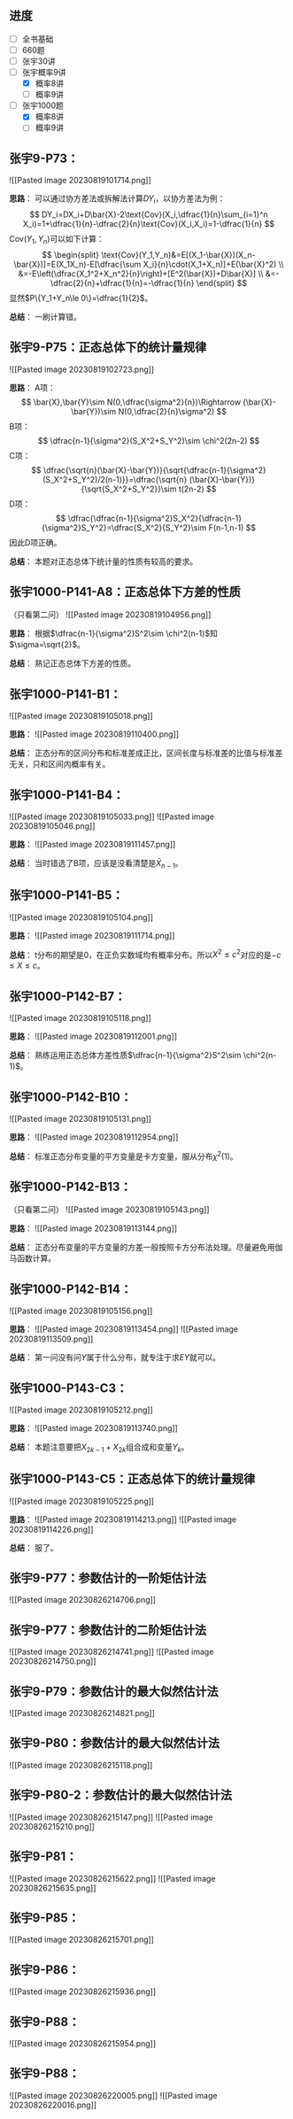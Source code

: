 
## 进度

- [ ] 全书基础
- [ ] 660题
- [ ] 张宇30讲
- [ ] 张宇概率9讲
	- [x] 概率8讲
	- [ ] 概率9讲
- [ ] 张宇1000题
	- [x] 概率8讲
	- [ ] 概率9讲

## 张宇9-P73：

![[Pasted image 20230819101714.png]]

**思路**：
可以通过协方差法或拆解法计算$DY_i$，以协方差法为例：
$$
DY_i=DX_i+D\bar{X}-2\text{Cov}(X_i,\dfrac{1}{n}\sum_{i=1}^n X_i)=1+\dfrac{1}{n}-\dfrac{2}{n}\text{Cov}(X_i,X_i)=1-\dfrac{1}{n}
$$
$\text{Cov}(Y_1,Y_n)$可以如下计算：
$$
\begin{split}
\text{Cov}(Y_1,Y_n)&=E[(X_1-\bar{X})(X_n-\bar{X})]=E(X_1X_n)-E[\dfrac{\sum X_i}{n}\cdot(X_1+X_n)]+E(\bar{X}^2) \\
&=-E\left(\dfrac{X_1^2+X_n^2}{n}\right)+[E^2(\bar{X})+D\bar{X}] \\
&=-\dfrac{2}{n}+\dfrac{1}{n}=-\dfrac{1}{n}
\end{split}
$$
显然$P\{Y_1+Y_n\le 0\}=\dfrac{1}{2}$。

**总结**：
一刷计算错。

## 张宇9-P75：正态总体下的统计量规律

![[Pasted image 20230819102723.png]]

**思路**：
A项：
$$
\bar{X},\bar{Y}\sim N(0,\dfrac{\sigma^2}{n})\Rightarrow (\bar{X}-\bar{Y})\sim N(0,\dfrac{2}{n}\sigma^2)
$$
B项：
$$
\dfrac{n-1}{\sigma^2}(S_X^2+S_Y^2)\sim \chi^2(2n-2)
$$
C项：
$$
\dfrac{\sqrt{n}(\bar{X}-\bar{Y})}{\sqrt{\dfrac{n-1}{\sigma^2}(S_X^2+S_Y^2)/2(n-1)}}=\dfrac{\sqrt{n} (\bar{X}-\bar{Y})}{\sqrt{S_X^2+S_Y^2}}\sim t(2n-2)
$$
D项：
$$
\dfrac{\dfrac{n-1}{\sigma^2}S_X^2}{\dfrac{n-1}{\sigma^2}S_Y^2}=\dfrac{S_X^2}{S_Y^2}\sim F(n-1,n-1)
$$
因此D项正确。

**总结**：
本题对正态总体下统计量的性质有较高的要求。

## 张宇1000-P141-A8：正态总体下方差的性质

（只看第二问）
![[Pasted image 20230819104956.png]]

**思路**：
根据$\dfrac{n-1}{\sigma^2}S^2\sim \chi^2(n-1)$知$\sigma=\sqrt{2}$。

**总结**：
熟记正态总体下方差的性质。

## 张宇1000-P141-B1：

![[Pasted image 20230819105018.png]]

**思路**：
![[Pasted image 20230819110400.png]]

**总结**：
正态分布的区间分布和标准差成正比，区间长度与标准差的比值与标准差无关，只和区间内概率有关。

## 张宇1000-P141-B4：

![[Pasted image 20230819105033.png]]
![[Pasted image 20230819105046.png]]

**思路**：
![[Pasted image 20230819111457.png]]

**总结**：
当时错选了B项，应该是没看清楚是$\bar{X}_{n-1}$。

## 张宇1000-P141-B5：

![[Pasted image 20230819105104.png]]

**思路**：
![[Pasted image 20230819111714.png]]

**总结**：
t分布的期望是0，在正负实数域均有概率分布。所以$X^2\le c^2$对应的是$-c\le X\le c$。

## 张宇1000-P142-B7：

![[Pasted image 20230819105118.png]]

**思路**：
![[Pasted image 20230819112001.png]]

**总结**：
熟练运用正态总体方差性质$\dfrac{n-1}{\sigma^2}S^2\sim \chi^2(n-1)$。

## 张宇1000-P142-B10：

![[Pasted image 20230819105131.png]]

**思路**：
![[Pasted image 20230819112954.png]]

**总结**：
标准正态分布变量的平方变量是卡方变量，服从分布$\chi^2(1)$。

## 张宇1000-P142-B13：

（只看第二问）
![[Pasted image 20230819105143.png]]

**思路**：
![[Pasted image 20230819113144.png]]

**总结**：
正态分布变量的平方变量的方差一般按照卡方分布法处理。尽量避免用伽马函数计算。

## 张宇1000-P142-B14：

![[Pasted image 20230819105156.png]]

**思路**：
![[Pasted image 20230819113454.png]]
![[Pasted image 20230819113509.png]]

**总结**：
第一问没有问$Y$属于什么分布，就专注于求$EY$就可以。

## 张宇1000-P143-C3：

![[Pasted image 20230819105212.png]]

**思路**：
![[Pasted image 20230819113740.png]]

**总结**：
本题注意要把$X_{2k-1}+X_{2k}$组合成和变量$Y_k$。

## 张宇1000-P143-C5：正态总体下的统计量规律

![[Pasted image 20230819105225.png]]

**思路**：
![[Pasted image 20230819114213.png]]
![[Pasted image 20230819114226.png]]

**总结**：
服了。

## 张宇9-P77：参数估计的一阶矩估计法

![[Pasted image 20230826214706.png]]

## 张宇9-P77：参数估计的二阶矩估计法

![[Pasted image 20230826214741.png]]
![[Pasted image 20230826214750.png]]

## 张宇9-P79：参数估计的最大似然估计法

![[Pasted image 20230826214821.png]]

## 张宇9-P80：参数估计的最大似然估计法

![[Pasted image 20230826215118.png]]

## 张宇9-P80-2：参数估计的最大似然估计法

![[Pasted image 20230826215147.png]]
![[Pasted image 20230826215210.png]]

## 张宇9-P81：

![[Pasted image 20230826215622.png]]
![[Pasted image 20230826215635.png]]

## 张宇9-P85：

![[Pasted image 20230826215701.png]]

## 张宇9-P86：

![[Pasted image 20230826215936.png]]

## 张宇9-P88：

![[Pasted image 20230826215954.png]]

## 张宇9-P88：

![[Pasted image 20230826220005.png]]
![[Pasted image 20230826220016.png]]
